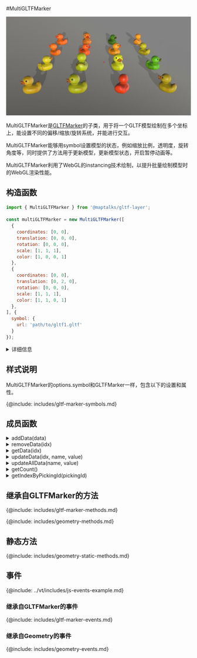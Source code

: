#MultiGLTFMarker

![绘制效果](./assets/multi-gltf-marker.jpg)

MultiGLTFMarker是[GLTFMarker](gltf-marker)的子类，用于将一个GLTF模型绘制在多个坐标上，能设置不同的偏移/缩放/旋转系统，并能进行交互。

MultiGLTFMarker能够用symbol设置模型的状态，例如缩放比例，透明度，旋转角度等，同时提供了方法用于更新模型，更新模型状态，开启暂停动画等。

MultiGLTFMarker利用了WebGL的instancing技术绘制，以提升批量绘制模型时的WebGL渲染性能。

## 构造函数

```javascript
import { MultiGLTFMarker } from '@maptalks/gltf-layer';

const multiGLTFMarker = new MultiGLTFMarker([
  {
    coordinates: [0, 0],
    translation: [0, 0, 0],
    rotation: [0, 0, 0],
    scale: [1, 1, 1],
    color: [1, 0, 0, 1]
  },
  {
    coordinates: [0, 0],
    translation: [0, 2, 0],
    rotation: [0, 0, 0],
    scale: [1, 1, 1],
    color: [1, 1, 0, 1]
  },
], {
  symbol: {
    url: 'path/to/gltf1.gltf'
  }
});
```
<details><summary>详细信息</summary>
<div>
参数：

* data\* **Object[]** Marker数据，其中每个数据对象包含的属性如下：

{@include: includes/multi-gltf-marker-data.md}

* options\* **Object** 配置参数，可选的配置项如下：

| 配置名               |  类型   |  描述                     | 默认值 |
|  ------             | :----:  | ----                      |   :-----------:  |
{@include: includes/gltf-marker-options.md}
{@include: includes/geometry-options.md}

</div>
</details>

## 样式说明

MultiGLTFMarker的options.symbol和GLTFMarker一样，包含以下的设置和属性。

{@include: includes/gltf-marker-symbols.md}

## 成员函数

<details><summary>addData(data)</summary>
<div>
<br/>

增加一个数据项，数据项的属性如下：

{@include: includes/multi-gltf-marker-data.md}

参数：

* data **Object** 数据项

返回：

* this

</div>
</details>

<details><summary>removeData(idx)</summary>
<div>
<br/>

删除一个数据项。

参数：

* idx **Number** 数据项的序号

返回：

* this

</div>
</details>

<details><summary>getData(idx)</summary>
<div>
<br/>

获取一个数据项。

参数：

* idx **Number** 数据项的序号

返回：

* Object

</div>
</details>

<details><summary>updateData(idx, name, value)</summary>
<div>
<br/>

更新一个数据项。

```js
const multiGLTFMarker = new MultiGLTFMarker([
  {
    coordinates: [0, 0],
    translation: [0, 0, 0],
    rotation: [0, 0, 0],
    scale: [1, 1, 1],
    color: [1, 0, 0, 1]
  },
  {
    coordinates: [0, 0],
    translation: [0, 2, 0],
    rotation: [0, 0, 0],
    scale: [1, 1, 1],
    color: [1, 1, 0, 1]
  },
], {
  symbol: {
    url: 'path/to/gltf1.gltf'
  }
});

multiGLTFMarker.updateData(0, 'color', [0, 1, 0, 1]);
```

参数：

* idx **Number** 数据项的序号
* name **String** 要更新的属性
* value **Number[]** 属性的值

返回：

* Object

</div>
</details>

<details><summary>updateAllData(name, value)</summary>
<div>
<br/>

更新所有数据项的属性值。

```js
const multiGLTFMarker = new MultiGLTFMarker([
  {
    coordinates: [0, 0],
    translation: [0, 0, 0],
    rotation: [0, 0, 0],
    scale: [1, 1, 1],
    color: [1, 0, 0, 1]
  },
  {
    coordinates: [0, 0],
    translation: [0, 2, 0],
    rotation: [0, 0, 0],
    scale: [1, 1, 1],
    color: [1, 1, 0, 1]
  },
], {
  symbol: {
    url: 'path/to/gltf1.gltf'
  }
});

multiGLTFMarker.updateAllData('color', [0, 1, 0, 1]);
```

参数：

* name **String** 要更新的属性
* value **Number[]** 属性的值

返回：

* Object

</div>
</details>

<details><summary>getCount()</summary>
<div>
<br/>

获取数据项的数量。

返回：

* Number

</div>
</details>

<details><summary>getIndexByPickingId(pickingId)</summary>
<div>
<br/>

用pickingId获取数据的序号。

pickingId是用identify或identifyAtPoint方法选取出的数据中，标识数据的一个内部id值。

返回：

* Number

</div>
</details>

## 继承自GLTFMarker的方法

{@include: includes/gltf-marker-methods.md}

{@include: includes/geometry-methods.md}

## 静态方法

{@include: includes/geometry-static-methods.md}

## 事件

{@include: ../vt/includes/js-events-example.md}

### 继承自GLTFMarker的事件

{@include: includes/gltf-marker-events.md}

### 继承自Geometry的事件

{@include: includes/geometry-events.md}